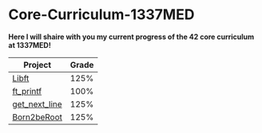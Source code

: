 # Core-Curriculum-1337MED
**Here I will shaire with you my current progress of the 42 core curriculum at 1337MED!**

|Project|Grade
|--|--|
|[Libft](Libft)          | 125% |
|[ft_printf](ft_printf)  | 100% |
|[get_next_line](get_next_line)  | 125% |
|[Born2beRoot](Born2beRoot)  | 125% |
